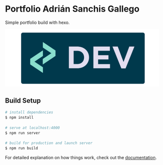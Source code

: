 # Portfolio Adrián Sanchis Gallego
Simple portfolio build with hexo.
<p align="center">
  <img width="750" src="https://raw.githubusercontent.com/sanchis/portfolio/main/static/og.png">
</p>

## Build Setup

```bash
# install dependencies
$ npm install

# serve at localhost:4000
$ npm run server

# build for production and launch server
$ npm run build
```

For detailed explanation on how things work, check out the [documentation](https://hexo.io/docs/).

